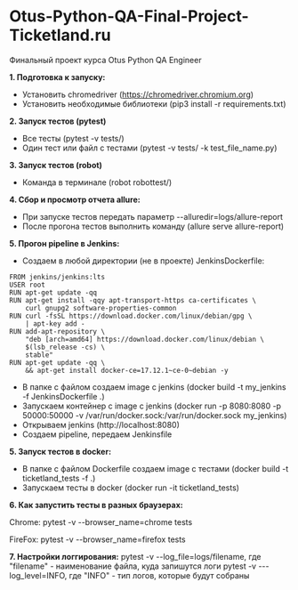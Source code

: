 # Otus-Python-QA-Final-Project-Ticketland.ru

Финальный проект курса Otus Python QA Engineer

**1. Подготовка к запуску:**

- Установить chromedriver (https://chromedriver.chromium.org)
- Установить необходимые библиотеки (pip3 install -r requirements.txt)

**2. Запуск тестов (pytest)**

- Все тесты (pytest -v tests/)
- Один тест или файл с тестами (pytest -v tests/ -k test_file_name.py)

**3. Запуск тестов (robot)**

- Команда в терминале (robot robottest/)

**4. Сбор и просмотр отчета allure:**

- При запуске тестов передать параметр --alluredir=logs/allure-report
- После прогона тестов выполнить команду (allure serve allure-report)

**5. Прогон pipeline в Jenkins:**

- Создаем в любой директории (не в проекте) JenkinsDockerfile:
```buildoutcfg
FROM jenkins/jenkins:lts
USER root
RUN apt-get update -qq
RUN apt-get install -qqy apt-transport-https ca-certificates \
    curl gnupg2 software-properties-common
RUN curl -fsSL https://download.docker.com/linux/debian/gpg \
    | apt-key add -
RUN add-apt-repository \
    "deb [arch=amd64] https://download.docker.com/linux/debian \
    $(lsb_release -cs) \
    stable"
RUN apt-get update -qq \
    && apt-get install docker-ce=17.12.1~ce-0~debian -y
```
- В папке с файлом создаем image c jenkins (docker build -t my_jenkins -f JenkinsDockerfile .)
- Запускаем контейнер с image c jenkins (docker run -p 8080:8080 -p 50000:50000 -v 
                                         /var/run/docker.sock:/var/run/docker.sock my_jenkins)
- Открываем jenkins (http://localhost:8080)
- Создаем pipeline, передаем Jenkinsfile

**5. Запуск тестов в docker:**

-  В папке с файлом Dockerfile создаем image c тестами (docker build -t  ticketland_tests -f .)
-  Запускаем тесты в docker (docker run -it ticketland_tests)

**6. Как запустить тесты в разных браузерах:**

Chrome:
pytest -v --browser_name=chrome tests

FireFox:
pytest -v --browser_name=firefox tests

**7. Настройки логгирования:**
pytest -v --log_file=logs/filename, где "filename" - наименование файла, куда запишутся логи
pytest -v ---log_level=INFO, где "INFO" - тип логов, которые будут собраны
